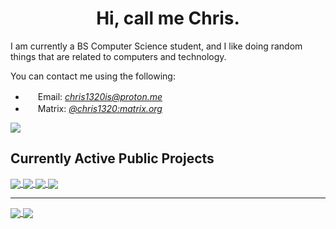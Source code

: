 <h1 align="center">Hi, call me Chris.</h1>
<p>I am currently a BS Computer Science student, and I like doing random things that are related to computers and technology.</p>

<p>You can contact me using the following:</p>
<ul>
    <li><img src="https://proton.me/static/fc5b1e8b92dd09734ca7c9d91e89db93/proton-mail-badge.svg" width="16px" height="16px"></img> Email: <a href="mailto:chris1320is@proton.me"><i>chris1320is@proton.me</i></a></li>
    <li><img src="https://matrix.org/favicon-32x32.png" width="16px" height="16px"></img> Matrix: <a href="https://matrix.to/#/@chris1320:matrix.org"><i>@chris1320:matrix.org</i></a></li>
</ul>

<img src="https://komarev.com/ghpvc/?username=Chris1320&color=blueviolet&style=for-the-badge"></img>

<h2>Currently Active Public Projects</h2>
<a href="https://github.com/SetupGuides/ArchLinux">
    <img src="https://github-readme-stats.vercel.app/api/pin?username=SetupGuides&repo=ArchLinux&theme=transparent&hide_border=true&locale=en" align="center"></img>
</a>
<a href="https://github.com/SetupGuides/Neovim">
    <img src="https://github-readme-stats.vercel.app/api/pin?username=SetupGuides&repo=Neovim&theme=transparent&hide_border=true&locale=en" align="center"></img>
</a>
<a href="https://github.com/Chris1320/ConfigHandler-Lua">
    <img src="https://github-readme-stats.vercel.app/api/pin?username=Chris1320&repo=ConfigHandler-Lua&theme=transparent&hide_border=true&locale=en" align="center"></img>
</a>
<a href="https://github.com/Chris1320/MacroKeyboard">
    <img src="https://github-readme-stats.vercel.app/api/pin?username=Chris1320&repo=MacroKeyboard&theme=transparent&hide_border=true&locale=en" align="center"></img>
</a>

<hr/>

<a href="https://github.com/Chris1320?tab=repositories">
    <img src="https://github-readme-stats.vercel.app/api/top-langs?username=Chris1320&theme=transparent&hide_border=true&locale=en" align="center"></img>
</a>
<a href="https://github.com/Chris1320">
    <img src="https://github-readme-stats.vercel.app/api?username=Chris1320&count_private=true&show_icons=true&theme=transparent&hide_border=true&locale=en" align="center"></img>
</a>
